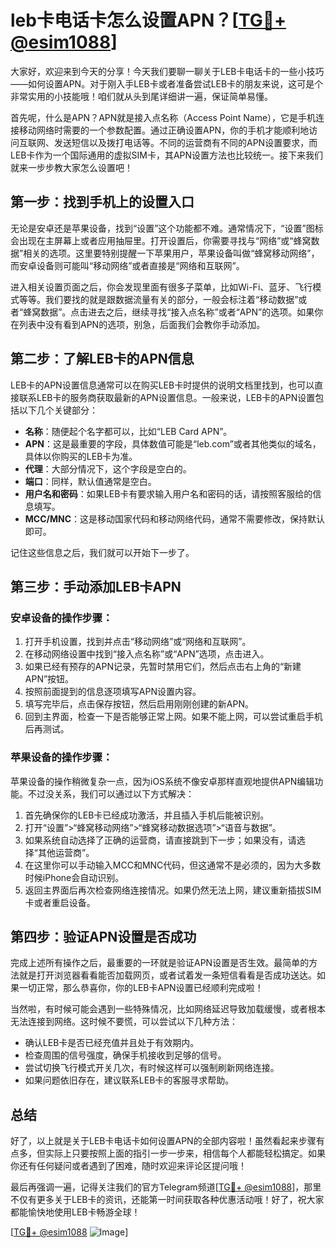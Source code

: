 # leb卡电话卡怎么设置APN？[[TG💪+ @esim1088](https://t.me/s/esim1088)]

大家好，欢迎来到今天的分享！今天我们要聊一聊关于LEB卡电话卡的一些小技巧——如何设置APN。对于刚入手LEB卡或者准备尝试LEB卡的朋友来说，这可是个非常实用的小技能哦！咱们就从头到尾详细讲一遍，保证简单易懂。

首先呢，什么是APN？APN就是接入点名称（Access Point Name），它是手机连接移动网络时需要的一个参数配置。通过正确设置APN，你的手机才能顺利地访问互联网、发送短信以及拨打电话等。不同的运营商有不同的APN设置要求，而LEB卡作为一个国际通用的虚拟SIM卡，其APN设置方法也比较统一。接下来我们就来一步步教大家怎么设置吧！

## 第一步：找到手机上的设置入口

无论是安卓还是苹果设备，找到“设置”这个功能都不难。通常情况下，“设置”图标会出现在主屏幕上或者应用抽屉里。打开设置后，你需要寻找与“网络”或“蜂窝数据”相关的选项。这里要特别提醒一下苹果用户，苹果设备叫做“蜂窝移动网络”，而安卓设备则可能叫“移动网络”或者直接是“网络和互联网”。

进入相关设置页面之后，你会发现里面有很多子菜单，比如Wi-Fi、蓝牙、飞行模式等等。我们要找的就是跟数据流量有关的部分，一般会标注着“移动数据”或者“蜂窝数据”。点击进去之后，继续寻找“接入点名称”或者“APN”的选项。如果你在列表中没有看到APN的选项，别急，后面我们会教你手动添加。

## 第二步：了解LEB卡的APN信息

LEB卡的APN设置信息通常可以在购买LEB卡时提供的说明文档里找到，也可以直接联系LEB卡的服务商获取最新的APN设置信息。一般来说，LEB卡的APN设置包括以下几个关键部分：

- **名称**：随便起个名字都可以，比如“LEB Card APN”。
- **APN**：这是最重要的字段，具体数值可能是“leb.com”或者其他类似的域名，具体以你购买的LEB卡为准。
- **代理**：大部分情况下，这个字段是空白的。
- **端口**：同样，默认值通常是空白。
- **用户名和密码**：如果LEB卡有要求输入用户名和密码的话，请按照客服给的信息填写。
- **MCC/MNC**：这是移动国家代码和移动网络代码，通常不需要修改，保持默认即可。

记住这些信息之后，我们就可以开始下一步了。

## 第三步：手动添加LEB卡APN

### 安卓设备的操作步骤：
1. 打开手机设置，找到并点击“移动网络”或“网络和互联网”。
2. 在移动网络设置中找到“接入点名称”或“APN”选项，点击进入。
3. 如果已经有预存的APN记录，先暂时禁用它们，然后点击右上角的“新建APN”按钮。
4. 按照前面提到的信息逐项填写APN设置内容。
5. 填写完毕后，点击保存按钮，然后启用刚刚创建的新APN。
6. 回到主界面，检查一下是否能够正常上网。如果不能上网，可以尝试重启手机后再测试。

### 苹果设备的操作步骤：
苹果设备的操作稍微复杂一点，因为iOS系统不像安卓那样直观地提供APN编辑功能。不过没关系，我们可以通过以下方式解决：
1. 首先确保你的LEB卡已经成功激活，并且插入手机后能被识别。
2. 打开“设置”>“蜂窝移动网络”>“蜂窝移动数据选项”>“语音与数据”。
3. 如果系统自动选择了正确的运营商，请直接跳到下一步；如果没有，请选择“其他运营商”。
4. 在这里你可以手动输入MCC和MNC代码，但这通常不是必须的，因为大多数时候iPhone会自动识别。
5. 返回主界面后再次检查网络连接情况。如果仍然无法上网，建议重新插拔SIM卡或者重启设备。

## 第四步：验证APN设置是否成功

完成上述所有操作之后，最重要的一环就是验证APN设置是否生效。最简单的方法就是打开浏览器看看能否加载网页，或者试着发一条短信看看是否成功送达。如果一切正常，那么恭喜你，你的LEB卡APN设置已经顺利完成啦！

当然啦，有时候可能会遇到一些特殊情况，比如网络延迟导致加载缓慢，或者根本无法连接到网络。这时候不要慌，可以尝试以下几种方法：
- 确认LEB卡是否已经充值并且处于有效期内。
- 检查周围的信号强度，确保手机接收到足够的信号。
- 尝试切换飞行模式开关几次，有时候这样可以强制刷新网络连接。
- 如果问题依旧存在，建议联系LEB卡的客服寻求帮助。

## 总结

好了，以上就是关于LEB卡电话卡如何设置APN的全部内容啦！虽然看起来步骤有点多，但实际上只要按照上面的指引一步一步来，相信每个人都能轻松搞定。如果你还有任何疑问或者遇到了困难，随时欢迎来评论区提问哦！

最后再强调一遍，记得关注我们的官方Telegram频道[[TG💪+ @esim1088](https://t.me/s/esim1088)]，那里不仅有更多关于LEB卡的资讯，还能第一时间获取各种优惠活动哦！好了，祝大家都能愉快地使用LEB卡畅游全球！

[[TG💪+ @esim1088](https://t.me/s/esim1088) ![Image](https://i.postimg.cc/4NQfJmqS/Snipaste-2025-05-13-00-14-12.png)]